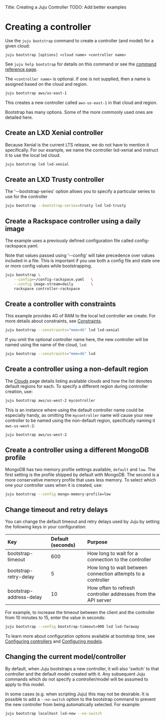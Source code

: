Title: Creating a Juju Controller
TODO: Add better examples


# Creating a controller

Use the `juju bootstrap` command to create a controller (and model) for a given
cloud:

`juju bootstrap [options] <cloud name> <controller name>`

See `juju help bootstrap` for details on this command or see the
[command reference page](./commands.html#juju-bootstrap).

The `<controller name>` is optional. If one is not supplied, then a name is
assigned based on the cloud and region.

```bash
juju bootstrap aws/us-east-1
```

This creates a new controller called `aws-us-east-1` in that cloud and region.

Bootstrap has many options. Some of the more commonly used ones are detailed
here. 

## Create an LXD Xenial controller

Because Xenial is the current LTS release, we do not have to mention it
specifically. For our example, we name the controller lxd-xenial and instruct
it to use the local lxd cloud.

```bash
juju bootstrap lxd lxd-xenial
```

## Create an LXD Trusty controller 


The '--bootstrap-series' option allows you to specify a particular series 
to use for the controller

```bash
juju bootstrap --bootstrap-series=trusty lxd lxd-trusty
```

## Create a Rackspace controller using a daily image

The example uses a previously defined configuration file called 
config-rackspace.yaml. 

Note that values passed using '--config' will take precedence
over values included in a file. This is important if you use both a config
file and state one or more config values while bootstrapping.

```bash
juju bootstrap \
	--config=~/config-rackspace.yaml   \
	--config image-stream=daily        \
	rackspace controller-rackspace
```

## Create a controller with constraints

This example provides 4G of RAM to the local lxd controller we create. For
more details about constraints, see [Constraints](./reference-constraints.html).

```bash
juju bootstrap --constraints="mem=4G" lxd lxd-xenial
```

If you omit the optional controller name here, the new controller will be
named using the name of the cloud, `lxd`:

```bash
juju bootstrap --constraints="mem=4G" lxd
```

## Create a controller using a non-default region

The [Clouds](./clouds.html) page details listing available clouds and
how the list denotes default regions for each. To specify a different
region during controller creation, use:

```bash
juju bootstrap aws/us-west-2 mycontroller
```

This is an instance where using the default controller name could be especially
handy, as omitting the `mycontroller` name will cause your new controller to
be named using the non-default region, specifically naming it `aws-us-west-2`:

```bash
juju bootstrap aws/us-west-2
```

## Create a controller using a different MongoDB profile

MongoDB has two memory profile settings available, `default` and `low`. The
first setting is the profile shipped by default with MongoDB. The second is a
more conservative memory profile that uses less memory. To select which one
your controller uses when it is created, use:

```bash
juju bootstrap --config mongo-memory-profile=low
```

## Change timeout and retry delays

You can change the default timeout and retry delays used by Juju 
by setting the following keys in your configuration:

| Key                        | Default (seconds) | Purpose |
|:---------------------------|:------------------|:---------|
bootstrap-timeout            | 600    | How long to wait for a connection to the controller
bootstrap-retry-delay        | 5      | How long to wait between connection attempts to a controller
bootstrap-address-delay      | 10     | How often to refresh controller addresses from the API server
 
For example, to increase the timeout between the client and the controller
from 10 minutes to 15, enter the value in seconds:

```bash
juju bootstrap --config bootstrap-timeout=900 lxd lxd-faraway
```


To learn more about configuration options available at bootstrap time, see
[Configuring controllers][controlconfig] and [Configuring models][modelconfig].


## Changing the current model/controller

By default, when Juju bootstraps a new controller, it will also 'switch' to that controller
and the default model created with it. Any subsequent Juju commands which do not specify a
controller/model will be assumed to apply to this model.

In some cases (e.g. when scripting Juju) this may not be desirable. It is possible to add 
a `--no-switch` option to the bootstrap command to prevent the new controller from being
automatically selected. For example:

```bash
juju bootstrap localhost lxd-new --no-switch
```


[controlconfig]: ./controllers-config.html "Configuring Juju controllers"
[modelconfig]: ./models-config.html "Configuring Juju models"
